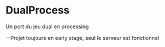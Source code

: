 # DualProcess
 Un port du jeu dual en processing

--Projet toujours en early stage, seul le serveur est fonctionnel
